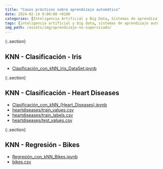 ```yaml
---
title: "Casos prácticos sobre aprendizaje automático"
date: 2024-02-14 9:00:00 +0100
categories: [Inteligencia Artificial y Big Data, Sistemas de aprendizaje automático]
tags: [inteligencia artificial y big data, sistemas de aprendizaje automático]
img_path: /assets/img/aprendizaje-no-supervisado/
---
```


{:.section}
## KNN - Clasificación - Iris

- [Clasificación_con_kNN_Iris_DataSet.ipynb](
/assets/img/casos-practicos-sobre-aprendizaje-automatico/Clasificación_con_kNN_Iris_DataSet.ipynb)

{:.section}
## KNN - Clasificación - Heart Diseases

- [Clasificación_con_kNN_(Heart_Diseases).ipynb](
/assets/img/casos-practicos-sobre-aprendizaje-automatico/Clasificación_con_kNN_(Heart_Diseases).ipynb)
- [heartdiseases/train_values.csv](
/assets/img/casos-practicos-sobre-aprendizaje-automatico/heartdiseases/train_values.csv)
- [heartdiseases/train_labels.csv](
/assets/img/casos-practicos-sobre-aprendizaje-automatico/heartdiseases/train_labels.csv)
- [heartdiseases/test_values.csv](
/assets/img/casos-practicos-sobre-aprendizaje-automatico/heartdiseases/test_values.csv)

{:.section}
## KNN - Regresión - Bikes

- [Regresión_con_kNN_Bikes.ipynb](
/assets/img/casos-practicos-sobre-aprendizaje-automatico/Regresión_con_kNN_Bikes.ipynb)
- [bikes.csv](
/assets/img/casos-practicos-sobre-aprendizaje-automatico/bikes.csv)
